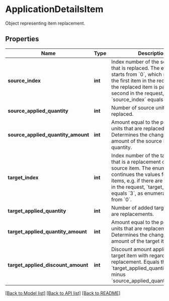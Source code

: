 # ApplicationDetailsItem

Object representing item replacement.

## Properties

Name | Type | Description | Notes
------------ | ------------- | ------------- | -------------
**source_index** | **int** | Index number of the source item that is replaced. The enumeration starts from &#x60;0&#x60;, which represents the first item in the request, e.g., if the replaced item is passed as the second in the request, &#x60;source_index&#x60; equals &#x60;3&#x60;. | [optional] 
**source_applied_quantity** | **int** | Number of source units that are replaced. | [optional] 
**source_applied_quantity_amount** | **int** | Amount equal to the price of the units that are replaced. Determines the change of the amount of the source item quantity. | [optional] 
**target_index** | **int** | Index number of the target item that is a replacement of the source item. The enumeration continues the values for the order items, e.g. if there are three items in the request, &#x60;target_index&#x60; equals &#x60;3&#x60;, as enumeration starts from &#x60;0&#x60;. | [optional] 
**target_applied_quantity** | **int** | Number of added target units that are replacements. | [optional] 
**target_applied_quantity_amount** | **int** | Amount equal to the price of the units that are replacements. Determines the change in the amount of the target item quantity. | [optional] 
**target_applied_discount_amount** | **int** | Discount amount applied to the target item with regard to the replacement. Equals the &#x60;target_applied_quantity_amount&#x60; minus &#x60;source_applied_quantity_amount&#x60;. | [optional] 

[[Back to Model list]](../README.md#documentation-for-models) [[Back to API list]](../README.md#documentation-for-api-endpoints) [[Back to README]](../README.md)


